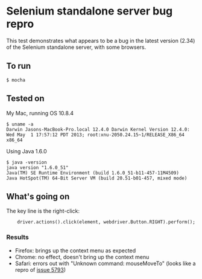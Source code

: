 # Selenium standalone server bug repro

This test demonstrates what appears to be a bug in the latest version (2.34) of the Selenium standalone server, with some browsers.

## To run

    $ mocha

## Tested on

My Mac, running OS 10.8.4

    $ uname -a
    Darwin Jasons-MacBook-Pro.local 12.4.0 Darwin Kernel Version 12.4.0: Wed May  1 17:57:12 PDT 2013; root:xnu-2050.24.15~1/RELEASE_X86_64 x86_64
    
Using Java 1.6.0

    $ java -version
    java version "1.6.0_51"
    Java(TM) SE Runtime Environment (build 1.6.0_51-b11-457-11M4509)
    Java HotSpot(TM) 64-Bit Server VM (build 20.51-b01-457, mixed mode)

## What's going on

The key line is the right-click:

        driver.actions().click(element, webdriver.Button.RIGHT).perform();

### Results

* Firefox: brings up the context menu as expected
* Chrome: no effect, doesn't bring up the context menu
* Safari: errors out with "Unknown command: mouseMoveTo" (looks like a repro of [issue 5793](https://code.google.com/p/selenium/issues/detail?id=5793))
